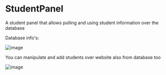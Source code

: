 # StudentPanel
A student panel that allows pulling and using student information over the database

Database info's:


![image](https://user-images.githubusercontent.com/103072957/234377463-58c0469b-7350-4176-ae25-c18da8cde14e.png)


You can manipulate and add students over website also from database too


![image](https://user-images.githubusercontent.com/103072957/234377684-550deeab-4eac-4e96-b249-086e5ddeb979.png)
